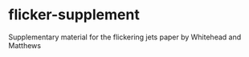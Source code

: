 # flicker-supplement
Supplementary material for the flickering jets paper by Whitehead and Matthews
